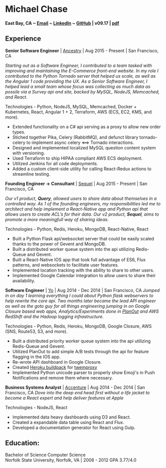 # Michael Chase
#### East Bay, CA ~ [Email](mailto:mrmchase08+github@gmail.com) ~ [LinkedIn](https://www.linkedin.com/in/mikechase01/) ~ [GitHub](https://github.com/reallistic) | v09.17 | [pdf](resume.pdf)


## Experience
**Senior Software Engineer** | [Ancestry](https://www.ancestry.com) | Aug 2015 - Present | San Francisco, CA

*Starting out as a Software Engineer, I contributed to a team tasked with improving and maintaining the E-Commerce front-end website. In my role I contributed to the Python Tornado server that helped us scale, as well as the Angular 1 code providing the UX.
As a Senior Software Engineer, I helped lead a small team whose focus was collecting as much data as possile via a Survey api and site, backed by MySQL, NodeJS, Memcached, and React.*

Technologies - Python, NodeJS, MySQL, Memcached, Docker + Kubernetes, React, Angular 1 + 2, Terraform, AWS (ECS, EC2, KMS, and more).

- Extended functionality on a C# api serving as a proxy to allow new order types.
- Stiched together Pika, Celery (RabbitMQ), and defunct library tornado-celery to implement async celery <==> Tornado interactions.
- Designed and implemented localized MySQL question content system with versioning.
- Used Terraform to ship HIPAA compliant AWS ECS deployment.
- Utilized Jenkins for all code deployments.
- Added a custom client-side utility for calling React-Redux actions to streamline testing.


**Founding Engineer -> Consultant** | [Sequel](https://www.sequel.me) | Aug 2015 - Present | San Francisco, CA

*Our v1 product, **Query**, allowed users to share data about themselves in a controlled way. As 1 of the founding engineers, my responsibilities led me to architect and help implement a React-Native app and Python api that allows users to create ACL’s for their data. Our v2 product, **Sequel**, aims to promote a more meaningfull way of sharing ideas.*

Technologies - Python, Redis, Heroku, MongoDB, React-Native, React
- Built a Python Flask api/websocket server that could be easily scaled thanks to the power of Gevent and MongoDB.
- Built a distributed worker queue system into the api utilizing Redis-Queue and Gevent.
- Built a React-Native IOS app that took full advantage of ES6, Flux patterns, and websockets to facilitate user features.
- Implemented location tracking with the ability to share to other users.
- Implemented Google Calendar integration to allow users to share their availability.


**Software Engineer** | [Yo](https://www.justyo.co) | Aug 2014 - Dec 2014 | San Francisco, CA
*Jumped in on day 1 learning everything I could about Python flask webservers to help rewrite the core api. Two months later became the lead API engineer as well as the goto guy for all things engineering jumping in on Google Closure based web apps, Analytics/Experiments done in [PlanOut](https://facebook.github.io/planout/) and AWS RedShift and the Hadoop logging infrastructure.*

Technologies - Python, Redis, Heroku, MongoDB, Google Closure, AWS (SNS, Route53, S3, and more).
- Built a distributed priority worker queue system into the api utilizing Redis-Queue and Gevent.
- Utilized PlanOut to add simple A/B tests through the api for feature flagging in the IOS app.
- Re-wrote API dashboard in Google Closure.
- Created [Heroku buildpack](https://github.com/YoApp/heroku-buildpack-python-twemproxy) for [twemproxy](https://github.com/twitter/twemproxy)
- Implemented Python unicode parser to properly show Emoji's in Push Notifications and remove them where necessary.


**Business Systems Analyst** | [Accenture](https://www.accenture.com) | Aug 2014 - Dec 2014 | San Francisco, CA
*Dove into the deep end head first without a life jacket to become a React expert and help deliver features at Apple*

Technologies - NodeJS, React
- Implemented data heavy dashboards using D3 and React.
- Created a expandable data table using React and Flux.
- Developed a documentation generator for React using Gulp.


## Education:
Bachelor of Science Computer Science<br/>
Norfolk State University, Norfolk, VA | 2008 - 2012
GPA 3.77/4.0
